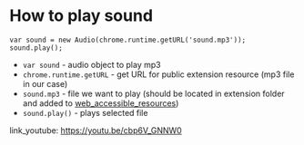 # How to play sound

```
var sound = new Audio(chrome.runtime.getURL('sound.mp3'));
sound.play();
```

- `var sound` - audio object to play mp3
- `chrome.runtime.getURL` - get URL for public extension resource (mp3 file in our case)
- `sound.mp3` - file we want to play (should be located in extension folder and added to [web_accessible_resources](/chrome-extension/web_accessible_resources))
- `sound.play()` - plays selected file


link_youtube: https://youtu.be/cbp6V_GNNW0
